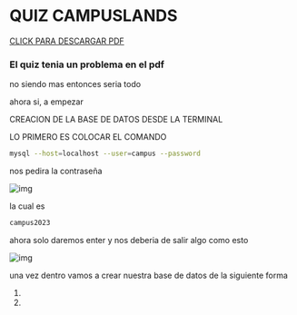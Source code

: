 # QUIZ CAMPUSLANDS

[CLICK PARA DESCARGAR PDF](https://drive.google.com/u/0/uc?id=1tXCchb93A39hKcDH6e1-k70Roj-E1i0k&export=download)

### **El quiz tenia un problema en el pdf** 

no siendo mas entonces seria todo

ahora si, a empezar

CREACION DE LA BASE DE DATOS DESDE LA TERMINAL

LO PRIMERO ES COLOCAR EL COMANDO 

```bash
mysql --host=localhost --user=campus --password
```

nos pedira la contraseña 

![img](https://media.discordapp.net/attachments/1115633370089664644/1123596539022024704/Screenshot_from_2023-06-28_07-50-18.png)

la cual es

```bash
campus2023
```

ahora solo daremos enter y nos deberia de salir algo como esto

![img](https://media.discordapp.net/attachments/1115633370089664644/1123597149502984313/image.png?width=573&height=637)

una vez dentro vamos a crear nuestra base de datos de la siguiente forma

1.
2.
